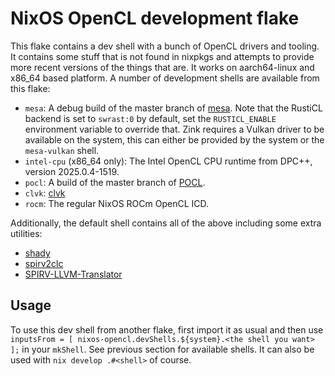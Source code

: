 # NixOS OpenCL development flake

This flake contains a dev shell with a bunch of OpenCL drivers and tooling. It contains some stuff that is not found in nixpkgs and attempts to provide more recent versions of the things that are. It works on aarch64-linux and x86_64 based platform. A number of development shells are available from this flake:

- `mesa`: A debug build of the master branch of [mesa](https://gitlab.freedesktop.org/mesa/mesa/). Note that the RustiCL backend is set to `swrast:0` by default, set the `RUSTICL_ENABLE` environment variable to override that. Zink requires a Vulkan driver to be available on the system, this can either be provided by the system or the `mesa-vulkan` shell.
- `intel-cpu` (x86_64 only): The Intel OpenCL CPU runtime from DPC++, version 2025.0.4-1519.
- `pocl`: A build of the master branch of [POCL](https://github.com/pocl/pocl).
- `clvk`: [clvk](https://github.com/kpet/clvk)
- `rocm`: The regular NixOS ROCm OpenCL ICD.

Additionally, the default shell contains all of the above including some extra utilities:
- [shady](https://github.com/shady-gang/shady)
- [spirv2clc](https://github.com/kpet/spirv2clc)
- [SPIRV-LLVM-Translator](https://github.com/KhronosGroup/SPIRV-LLVM-Translator/)

## Usage

To use this dev shell from another flake, first import it as usual and then use `inputsFrom = [ nixos-opencl.devShells.${system}.<the shell you want> ];` in your `mkShell`. See previous section for available shells. It can also be used with `nix develop .#<shell>` of course.
